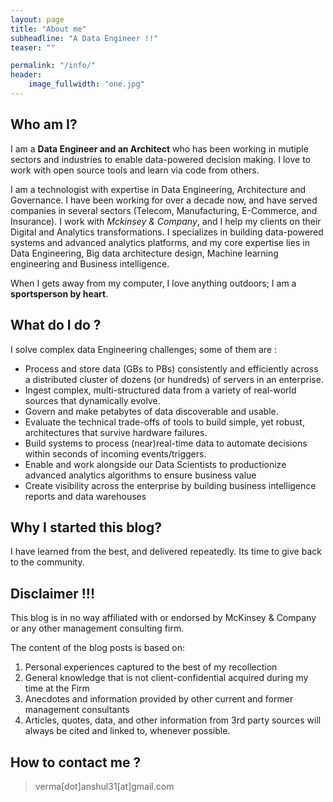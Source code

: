 ```yaml
---
layout: page
title: "About me"
subheadline: "A Data Engineer !!"
teaser: ""

permalink: "/info/"
header:
    image_fullwidth: "one.jpg"
---
```


## Who am I?
  

I am a **Data Engineer and an Architect** who has been working in mutiple sectors and industries to enable data-powered decision making. I love to work with open source tools and learn via code from others. 

I am a technologist with expertise in Data Engineering, Architecture and Governance. I have been working for over a decade now, and have served companies in several sectors (Telecom, Manufacturing, E-Commerce, and Insurance). I work with _Mckinsey & Company_, and I help my clients on their Digital and Analytics transformations. I specializes in building data-powered systems and advanced analytics platforms, and my core expertise lies in Data Engineering, Big data architecture design, Machine learning engineering and Business intelligence. 

When I gets away from my computer, I love anything outdoors; I am a **sportsperson by heart**.

## What do I do ?

I solve complex data Engineering challenges; some of them are : 

* Process and store data (GBs to PBs) consistently and efficiently across a distributed cluster of dozens (or hundreds) of servers in an enterprise.
* Ingest complex, multi-structured data from a variety of real-world sources that dynamically evolve.
* Govern and make petabytes of data discoverable and usable.
* Evaluate the technical trade-offs of tools to build simple, yet robust, architectures that survive hardware failures. 
* Build systems to process (near)real-time data to automate decisions within seconds of incoming events/triggers.
* Enable and work alongside our Data Scientists to productionize advanced analytics algorithms to ensure business value
* Create visibility across the enterprise by building business intelligence reports and data warehouses


## Why I started this blog?

I have learned from the best, and delivered repeatedly. Its time to give back to the community.

##  Disclaimer !!!
This blog is in no way affiliated with or endorsed by McKinsey & Company or any other management consulting firm.

The content of the blog posts is based on:
1. Personal experiences captured to the best of my recollection
2. General knowledge that is not client-confidential acquired during my time at the Firm
3. Anecdotes and information provided by other current and former management consultants
4. Articles, quotes, data, and other information from 3rd party sources will always be cited and linked to, whenever possible.

## How to contact me ?

> verma[dot]anshul31[at]gmail.com
